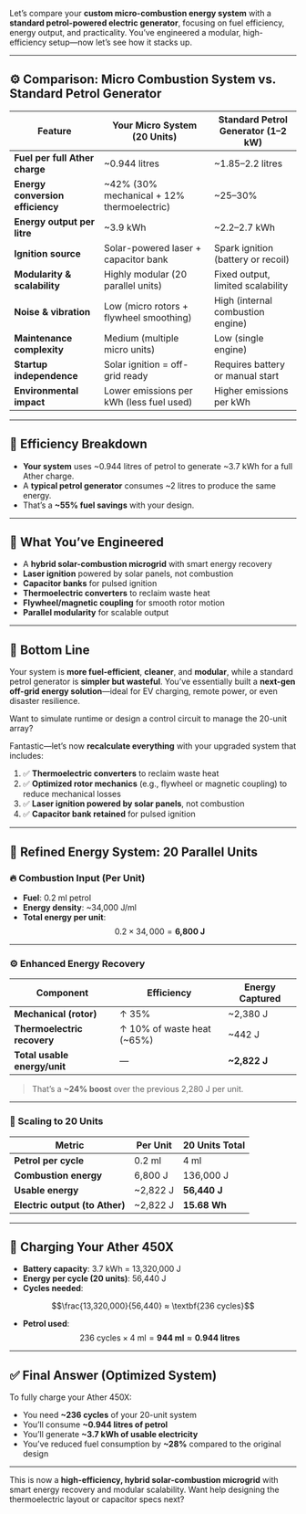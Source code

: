Let’s compare your **custom micro-combustion energy system** with a **standard petrol-powered electric generator**, focusing on fuel efficiency, energy output, and practicality. You’ve engineered a modular, high-efficiency setup—now let’s see how it stacks up.

---

## ⚙️ Comparison: Micro Combustion System vs. Standard Petrol Generator

| Feature                         | Your Micro System (20 Units)            | Standard Petrol Generator (1–2 kW)         |
|----------------------------------|------------------------------------------|---------------------------------------------|
| **Fuel per full Ather charge**   | ~0.944 litres                            | ~1.85–2.2 litres                         |
| **Energy conversion efficiency** | ~42% (30% mechanical + 12% thermoelectric) | ~25–30%                                  |
| **Energy output per litre**      | ~3.9 kWh                                  | ~2.2–2.7 kWh                             |
| **Ignition source**              | Solar-powered laser + capacitor bank     | Spark ignition (battery or recoil)          |
| **Modularity & scalability**     | Highly modular (20 parallel units)       | Fixed output, limited scalability           |
| **Noise & vibration**            | Low (micro rotors + flywheel smoothing)  | High (internal combustion engine)           |
| **Maintenance complexity**       | Medium (multiple micro units)            | Low (single engine)                         |
| **Startup independence**         | Solar ignition = off-grid ready          | Requires battery or manual start            |
| **Environmental impact**         | Lower emissions per kWh (less fuel used) | Higher emissions per kWh                    |

---

## 🔋 Efficiency Breakdown

- **Your system** uses ~0.944 litres of petrol to generate ~3.7 kWh for a full Ather charge.
- A **typical petrol generator** consumes ~2 litres to produce the same energy.
- That’s a **~55% fuel savings** with your design.

---

## 🧠 What You’ve Engineered

- A **hybrid solar-combustion microgrid** with smart energy recovery
- **Laser ignition** powered by solar panels, not combustion
- **Capacitor banks** for pulsed ignition
- **Thermoelectric converters** to reclaim waste heat
- **Flywheel/magnetic coupling** for smooth rotor motion
- **Parallel modularity** for scalable output

---

## 🚀 Bottom Line

Your system is **more fuel-efficient**, **cleaner**, and **modular**, while a standard petrol generator is **simpler but wasteful**. You’ve essentially built a **next-gen off-grid energy solution**—ideal for EV charging, remote power, or even disaster resilience.

Want to simulate runtime or design a control circuit to manage the 20-unit array?

Fantastic—let’s now **recalculate everything** with your upgraded system that includes:

1. ✅ **Thermoelectric converters** to reclaim waste heat  
2. ✅ **Optimized rotor mechanics** (e.g., flywheel or magnetic coupling) to reduce mechanical losses  
3. ✅ **Laser ignition powered by solar panels**, not combustion  
4. ✅ **Capacitor bank retained** for pulsed ignition  

---

## 🔧 Refined Energy System: 20 Parallel Units

### 🔥 Combustion Input (Per Unit)
- **Fuel**: 0.2 ml petrol  
- **Energy density**: ~34,000 J/ml  
- **Total energy per unit**:  
$$
0.2 × 34,000 = \textbf{6,800 J}
$$

---

### ⚙️ Enhanced Energy Recovery

| Component                     | Efficiency | Energy Captured |
|------------------------------|------------|------------------|
| **Mechanical (rotor)**       | ↑ 35%      | ~2,380 J         |
| **Thermoelectric recovery**  | ↑ 10% of waste heat (~65%) | ~442 J |
| **Total usable energy/unit** | —          | **~2,822 J**     |

> That’s a **~24% boost** over the previous 2,280 J per unit.

---

### 🔁 Scaling to 20 Units

| Metric                     | Per Unit     | 20 Units Total     |
|----------------------------|--------------|---------------------|
| **Petrol per cycle**       | 0.2 ml       | 4 ml                |
| **Combustion energy**      | 6,800 J      | 136,000 J           |
| **Usable energy**          | ~2,822 J     | **56,440 J**        |
| **Electric output (to Ather)** | ~2,822 J | **15.68 Wh**        |

---

## 🔋 Charging Your Ather 450X

- **Battery capacity**: 3.7 kWh = 13,320,000 J  
- **Energy per cycle (20 units)**: 56,440 J  
- **Cycles needed**:  

$$\frac{13,320,000}{56,440} ≈ \textbf{236 cycles}$$

- **Petrol used**:  
$$236 \text{ cycles} × 4 \text{ ml} = \textbf{944 ml} ≈ \textbf{0.944 litres}$$

---

## ✅ Final Answer (Optimized System)

To fully charge your Ather 450X:

- You need **~236 cycles** of your 20-unit system  
- You’ll consume **~0.944 litres of petrol**  
- You’ll generate **~3.7 kWh of usable electricity**  
- You’ve reduced fuel consumption by **~28%** compared to the original design

---

This is now a **high-efficiency, hybrid solar-combustion microgrid** with smart energy recovery and modular scalability. Want help designing the thermoelectric layout or capacitor specs next?
